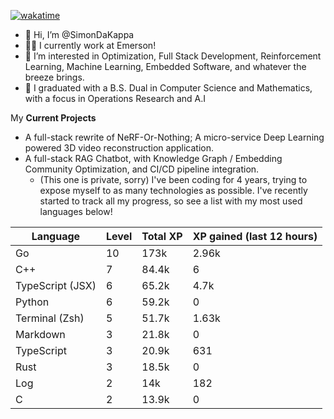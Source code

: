 
[![wakatime](https://wakatime.com/badge/user/50e6c678-94a9-4739-af51-360aeb113c51.svg)](https://wakatime.com/@50e6c678-94a9-4739-af51-360aeb113c51)

- 👋 Hi, I’m @SimonDaKappa
- 🧑‍💼 I currently work at Emerson!
- 👀 I’m interested in Optimization, Full Stack Development, Reinforcement Learning, Machine Learning, Embedded Software, and whatever the breeze brings.
- 🌱 I graduated with a B.S. Dual in Computer Science and Mathematics, with a focus in Operations Research and A.I

My **Current Projects** 
- A full-stack rewrite of NeRF-Or-Nothing; A micro-service Deep Learning powered 3D video reconstruction application.
- A full-stack RAG Chatbot, with Knowledge Graph / Embedding Community Optimization, and CI/CD pipeline integration.
  - (This one is private, sorry)
I've been coding for 4 years, trying to expose myself to as many technologies as possible. I've recently started to track all my progress, so see
a list with my most used languages below!

| Language | Level | Total XP | XP gained (last 12 hours) |
| --- | --- | --- | --- |
| Go | 10 | 173k | 2.96k |
| C++ | 7 | 84.4k | 6 |
| TypeScript (JSX) | 6 | 65.2k | 4.7k |
| Python | 6 | 59.2k | 0 |
| Terminal (Zsh) | 5 | 51.7k | 1.63k |
| Markdown | 3 | 21.8k | 0 |
| TypeScript | 3 | 20.9k | 631 |
| Rust | 3 | 18.5k | 0 |
| Log | 2 | 14k | 182 |
| C | 2 | 13.9k | 0 |